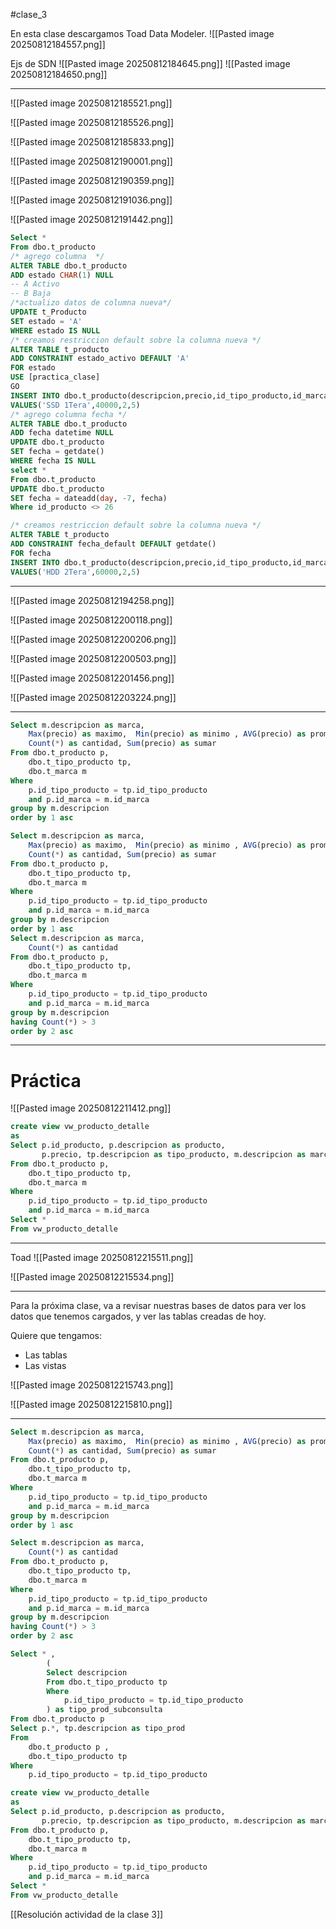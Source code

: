 #clase_3

En esta clase descargamos Toad Data Modeler.
![[Pasted image 20250812184557.png]]

Ejs de SDN
![[Pasted image 20250812184645.png]]
![[Pasted image 20250812184650.png]]


---

![[Pasted image 20250812185521.png]]

![[Pasted image 20250812185526.png]]

![[Pasted image 20250812185833.png]]

![[Pasted image 20250812190001.png]]

![[Pasted image 20250812190359.png]]

![[Pasted image 20250812191036.png]]

![[Pasted image 20250812191442.png]]

```sql
Select *
From dbo.t_producto
/* agrego columna  */
ALTER TABLE dbo.t_producto
ADD estado CHAR(1) NULL   
-- A Activo
-- B Baja
/*actualizo datos de columna nueva*/
UPDATE t_Producto 
SET estado = 'A' 
WHERE estado IS NULL 
/* creamos restriccion default sobre la columna nueva */
ALTER TABLE t_producto
ADD CONSTRAINT estado_activo DEFAULT 'A'
FOR estado
USE [practica_clase]
GO
INSERT INTO dbo.t_producto(descripcion,precio,id_tipo_producto,id_marca)
VALUES('SSD 1Tera',40000,2,5)
/* agrego columna fecha */
ALTER TABLE dbo.t_producto
ADD fecha datetime NULL   
UPDATE dbo.t_producto 
SET fecha = getdate()
WHERE fecha IS NULL 
select *
From dbo.t_producto 
UPDATE dbo.t_producto 
SET fecha = dateadd(day, -7, fecha)
Where id_producto <> 26
```

```sql
/* creamos restriccion default sobre la columna nueva */
ALTER TABLE t_producto
ADD CONSTRAINT fecha_default DEFAULT getdate()
FOR fecha
INSERT INTO dbo.t_producto(descripcion,precio,id_tipo_producto,id_marca)
VALUES('HDD 2Tera',60000,2,5)
```

---

![[Pasted image 20250812194258.png]]

![[Pasted image 20250812200118.png]]

![[Pasted image 20250812200206.png]]

![[Pasted image 20250812200503.png]]

![[Pasted image 20250812201456.png]]

![[Pasted image 20250812203224.png]]

---

```sql
Select m.descripcion as marca, 
	Max(precio) as maximo,  Min(precio) as minimo , AVG(precio) as promedio, 
	Count(*) as cantidad, Sum(precio) as sumar
From dbo.t_producto p, 
	dbo.t_tipo_producto tp, 
	dbo.t_marca m
Where 
	p.id_tipo_producto = tp.id_tipo_producto
	and p.id_marca = m.id_marca
group by m.descripcion
order by 1 asc
```

```sql
Select m.descripcion as marca, 
	Max(precio) as maximo,  Min(precio) as minimo , AVG(precio) as promedio, 
	Count(*) as cantidad, Sum(precio) as sumar
From dbo.t_producto p, 
	dbo.t_tipo_producto tp, 
	dbo.t_marca m
Where 
	p.id_tipo_producto = tp.id_tipo_producto
	and p.id_marca = m.id_marca
group by m.descripcion
order by 1 asc
Select m.descripcion as marca, 
	Count(*) as cantidad
From dbo.t_producto p, 
	dbo.t_tipo_producto tp, 
	dbo.t_marca m
Where 
	p.id_tipo_producto = tp.id_tipo_producto
	and p.id_marca = m.id_marca
group by m.descripcion
having Count(*) > 3
order by 2 asc
```

---

# Práctica


![[Pasted image 20250812211412.png]]

```sql
create view vw_producto_detalle
as
Select p.id_producto, p.descripcion as producto, 
       p.precio, tp.descripcion as tipo_producto, m.descripcion as marca
From dbo.t_producto p, 
	dbo.t_tipo_producto tp, 
	dbo.t_marca m
Where 
	p.id_tipo_producto = tp.id_tipo_producto
	and p.id_marca = m.id_marca
Select *
From vw_producto_detalle
```

---

Toad
![[Pasted image 20250812215511.png]]

![[Pasted image 20250812215534.png]]


---

Para la próxima clase, va a revisar nuestras bases de datos para ver los datos que tenemos cargados, y ver las tablas creadas de hoy.

Quiere que tengamos:
- Las tablas
- Las vistas


![[Pasted image 20250812215743.png]]

![[Pasted image 20250812215810.png]]


---

```sql
Select m.descripcion as marca, 
	Max(precio) as maximo,  Min(precio) as minimo , AVG(precio) as promedio, 
	Count(*) as cantidad, Sum(precio) as sumar
From dbo.t_producto p, 
	dbo.t_tipo_producto tp, 
	dbo.t_marca m
Where 
	p.id_tipo_producto = tp.id_tipo_producto
	and p.id_marca = m.id_marca
group by m.descripcion
order by 1 asc
```

```sql
Select m.descripcion as marca, 
	Count(*) as cantidad
From dbo.t_producto p, 
	dbo.t_tipo_producto tp, 
	dbo.t_marca m
Where 
	p.id_tipo_producto = tp.id_tipo_producto
	and p.id_marca = m.id_marca
group by m.descripcion
having Count(*) > 3
order by 2 asc
```

```sql
Select * , 
		(
		Select descripcion 
		From dbo.t_tipo_producto tp
		Where 
			p.id_tipo_producto = tp.id_tipo_producto
		) as tipo_prod_subconsulta
From dbo.t_producto p 
Select p.*, tp.descripcion as tipo_prod
From 
	dbo.t_producto p ,
	dbo.t_tipo_producto tp
Where 
	p.id_tipo_producto = tp.id_tipo_producto
```

```sql
create view vw_producto_detalle
as
Select p.id_producto, p.descripcion as producto, 
       p.precio, tp.descripcion as tipo_producto, m.descripcion as marca
From dbo.t_producto p, 
	dbo.t_tipo_producto tp, 
	dbo.t_marca m
Where 
	p.id_tipo_producto = tp.id_tipo_producto
	and p.id_marca = m.id_marca
Select *
From vw_producto_detalle
```


[[Resolución actividad de la clase 3]]
